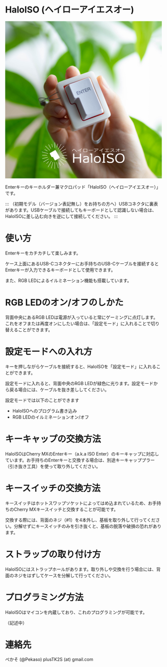 # HaloISO (ヘイローアイエスオー)

![HaloISO](img/HaloISO_1.jpg)

Enterキーのキーホルダー兼マクロパッド「HaloISO（ヘイローアイエスオー）」です。

:::
（初期モデル（バージョン表記無し）をお持ちの方へ）USBコネクタに裏表があります。USBケーブルで接続してもキーボードとして認識しない場合は、HaloISOに差し込む向きを逆にして接続してください。
:::

# 使い方

Enterキーをカチカチして楽しみます。

ケース上面にあるUSB-Cコネクターにお手持ちのUSB-Cケーブルを接続するとEnterキーが入力できるキーボードとして使用できます。

また、RGB LEDによるイルミネーション機能も搭載しています。

# RGB LEDのオン/オフのしかた

背面中央にあるRGB LEDは電源が入っていると常にゲーミングに点灯します。これをオフまたは再度オンにしたい場合は、「設定モード」に入れることで切り替えることができます。

# 設定モードへの入れ方

キーを押しながらケーブルを接続すると、HaloISOを「設定モード」に入れることができます。

設定モードに入れると、背面中央のRGB LEDが緑色に光ります。設定モードから戻る場合には、ケーブルを抜き差ししてください。

設定モードでは以下のことができます
- HaloISOへのプログラム書き込み
- RGB LEDのイルミネーションオン/オフ

# キーキャップの交換方法

HaloISOはCherry MXのEnterキー（a.k.a ISO Enter）のキーキャップに対応しています。お手持ちのEnterキーと交換する場合は、別途キーキャッププラー（引き抜き工具）を使って取り外してください。

# キースイッチの交換方法

キースイッチはホットスワップソケットによってはめ込まれているため、お手持ちのCherry MXキースイッチと交換することが可能です。

交換する際には、背面のネジ（#1）を4本外し、基板を取り外して行ってください。分解せずにキースイッチのみを引き抜くと、基板の脱落や破損の恐れがあります。

# ストラップの取り付け方

HaloISOにはストラップホールがあります。取り外しや交換を行う場合には、背面のネジをはずしてケースを分解して行ってください。

# プログラミング方法

HaloISOはマイコンを内蔵しており、これのプログラミングが可能です。

（記述中）

# 連絡先
ぺかそ (@Pekaso)
plusTK2S (at) gmail.com